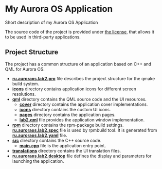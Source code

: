 # My Aurora OS Application

Short description of my Aurora OS Application

The source code of the project is provided under
[the license](LICENSE.BSD-3-CLAUSE.md),
that allows it to be used in third-party applications.

## Project Structure

The project has a common structure
of an application based on C++ and QML for Aurora OS.

* **[ru.auroraos.lab2.pro](ru.auroraos.lab2.pro)** file
  describes the project structure for the qmake build system.
* **[icons](icons)** directory contains application icons for different screen resolutions.
* **[qml](qml)** directory contains the QML source code and the UI resources.
  * **[cover](qml/cover)** directory contains the application cover implementations.
  * **[icons](qml/icons)** directory contains the custom UI icons.
  * **[pages](qml/pages)** directory contains the application pages.
  * **[lab2.qml](qml/lab2.qml)** file
    provides the application window implementation.
* **[rpm](rpm)** directory contains the rpm-package build settings.
  **[ru.auroraos.lab2.spec](rpm/ru.auroraos.lab2.spec)** file is used by rpmbuild tool.
  It is generated from **[ru.auroraos.lab2.yaml](rpm/ru.auroraos.lab2.yaml)** file.
* **[src](src)** directory contains the C++ source code.
  * **[main.cpp](src/main.cpp)** file is the application entry point.
* **[translations](translations)** directory contains the UI translation files.
* **[ru.auroraos.lab2.desktop](ru.auroraos.lab2.desktop)** file
  defines the display and parameters for launching the application.